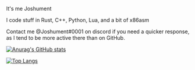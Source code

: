 It's me Joshument

I code stuff in Rust, C++, Python, Lua, and a bit of x86asm

Contact me @Joshument#0001 on discord if you need a quicker response, as I tend to be more active there than on GitHub.

[![Anurag's GitHub stats](https://github-readme-stats.vercel.app/api?username=Joshument&show_icons=true&theme=radical)](https://github.com/anuraghazra/github-readme-stats)

[![Top Langs](https://github-readme-stats.vercel.app/api/top-langs/?username=Joshument&theme=radical)](https://github.com/anuraghazra/github-readme-stats)
